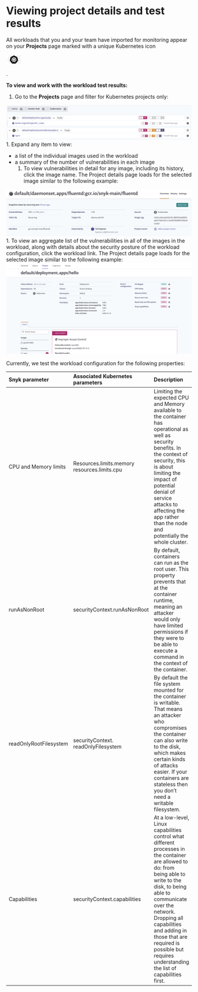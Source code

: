 # Viewing project details and test results

All workloads that you and your team have imported for monitoring appear on your **Projects** page marked with a unique Kubernetes icon

![image4.png](../../../.gitbook/assets/uuid-24e0b69a-01c3-9434-9dac-9b44864bd269-en.png)

.

**To view and work with the workload test results:**

1. Go to the **Projects** page and filter for Kubernetes projects only:

![image5.png](../../../.gitbook/assets/uuid-08d7978e-0c64-a8c2-c289-402534ebec42-en.png) 1. Expand any item to view:

* a list of the individual images used in the workload
* a summary of the number of vulnerabilities in each image
  1. To view vulnerabilities in detail for any image, including its history, click the image name. The Project details page loads for the selected image similar to the following example:

![image6.png](../../../.gitbook/assets/uuid-3236e448-b837-bd37-9579-5258c9f0db22-en.png) 1. To view an aggregate list of the vulnerabilities in all of the images in the workload, along with details about the security posture of the workload configuration, click the workload link. The Project details page loads for the selected image similar to the following example:![image7.png](../../../.gitbook/assets/uuid-79e06589-b59c-4bad-30e4-56c0e15607e0-en.png)

Currently, we test the workload configuration for the following properties:

| **Snyk parameter** | **Associated Kubernetes parameters** | **Description** |
| :--- | :--- | :--- |
| CPU and Memory limits | Resources.limits.memory resources.limits.cpu | Limiting the expected CPU and Memory available to the container has operational as well as security benefits. In the context of security, this is about limiting the impact of potential denial of service attacks to affecting the app rather than the node and potentially the whole cluster. |
| runAsNonRoot | securityContext.runAsNonRoot | By default, containers can run as the root user. This property prevents that at the container runtime, meaning an attacker would only have limited permissions if they were to be able to execute a command in the context of the container. |
| readOnlyRootFilesystem | securityContext. readOnlyFilesystem | By default the file system mounted for the container is writable. That means an attacker who compromises the container can also write to the disk, which makes certain kinds of attacks easier. If your containers are stateless then you don’t need a writable filesystem. |
| Capabilities | securityContext.capabilities | At a low-level, Linux capabilities control what different processes in the container are allowed to do: from being able to write to the disk, to being able to communicate over the network. Dropping all capabilities and adding in those that are required is possible but requires understanding the list of capabilities first. |

